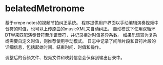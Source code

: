 # belatedMetronome
基于crepe notes的视频节拍纠正系统。
程序提供用户界面以手动编辑演奏视频中音符的时值，也可以上传原曲的musicXML来自动纠正。
自动模式下使用双循环DTW来匹配演奏音符至乐谱音符，并记录相对时值差异系数。
如果乐谱较为复杂或需要自定义时值，则推荐使用手动模式。
日志中记录了间隙片段和音符片段的详细信息，包括起始时间、结束时间、时值和操作。



调整后的音频文件、视频文件和映射信息会保存到输出目录中。
